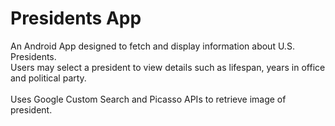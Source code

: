 # Presidents App
An Android App designed to fetch and display information about U.S. Presidents.
<br />
Users may select a president to view details such as lifespan, years in office and political party.
<br /><br />
Uses Google Custom Search and Picasso APIs to retrieve image of president.

